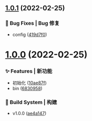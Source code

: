 ## [1.0.1](https://gitee.com/Y_onghu/simple-json/compare/v1.0.0...v1.0.1) (2022-02-25)


### 🐛 Bug Fixes | Bug 修复

* config ([419d7f0](https://gitee.com/Y_onghu/simple-json/commit/419d7f0))



# [1.0.0](https://gitee.com/Y_onghu/simple-json/compare/10ae87f...v1.0.0) (2022-02-25)


### ✨ Features | 新功能

* 初始化 ([10ae87f](https://gitee.com/Y_onghu/simple-json/commit/10ae87f))
* bin ([6830958](https://gitee.com/Y_onghu/simple-json/commit/6830958))


### 👷‍ Build System | 构建

* v1.0.0 ([ae4a147](https://gitee.com/Y_onghu/simple-json/commit/ae4a147))




